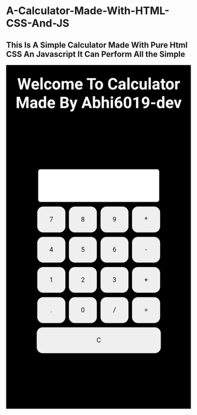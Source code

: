 # A-Calculator-Made-With-HTML-CSS-And-JS
## This Is A Simple Calculator Made With Pure Html CSS An Javascript It Can Perform  All the Simple 
![Screenshot On Mobile](https://github.com/abhi6019-dev/A-Calculator-Made-With-HTML-CSS-And-JS/blob/b160d95a5754eb1093811b0e6cd35197444e58ff/Screenshot_On_Mobile.png)
